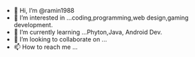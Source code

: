 - 👋 Hi, I’m @ramin1988
- 👀 I’m interested in ...coding,programming,web design,gaming development.
- 🌱 I’m currently learning ...Phyton,Java, Android Dev.
- 💞️ I’m looking to collaborate on ...
- 📫 How to reach me ...

<!---
ramin1988/ramin1988 is a ✨ special ✨ repository because its `README.md` (this file) appears on your GitHub profile.
You can click the Preview link to take a look at your changes.
--->
